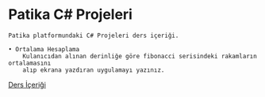 # Patika C# Projeleri

```
Patika platformundaki C# Projeleri ders içeriği.

• Ortalama Hesaplama
    Kulanıcıdan alınan derinliğe göre fibonacci serisindeki rakamların ortalamasını 
    alıp ekrana yazdıran uygulamayı yazınız.

```
[Ders İçeriği](https://app.patika.dev/courses/c-projeleri)
